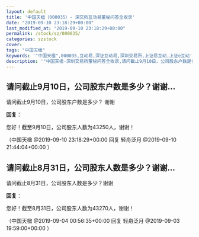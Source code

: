```yaml
---
layout: default
title: '中国天楹（000035）- 深交所互动易董秘问答全收录'
date: "2019-09-10 23:18:29+00:00"
last_modified_at: "2019-09-10 23:18:29+00:00"
permalink: /stock/sz/000035/
categories: szstock
cover: 
tags: "中国天楹"
keywords: '"中国天楹",000035,互动易,深证互动易,深圳交易所,上证易互动,上证e互动'
description: '"中国天楹-深圳交易所董秘问答全收录,请问截止9月10日，公司股东户数是多少？ 谢谢"'
---
```


## 请问截止9月10日，公司股东户数是多少？谢谢...

请问截止9月10日，公司股东户数是多少？ 谢谢

**回复**：

您好！截至9月10日，公司股东人数为43250人，谢谢！ 

（中国天楹  @2019-09-10 23:18:29+00:00 回复 轻舟泛月  @2019-09-10 21:44:04+00:00 ）

## 请问截止8月31日，公司股东人数是多少？谢谢...

请问截止8月31日，公司股东人数是多少？谢谢

**回复**：

您好！截至8月31日，公司股东人数为43270人，谢谢！ 

（中国天楹  @2019-09-04 00:56:35+00:00 回复 轻舟泛月  @2019-09-03 19:59:00+00:00 ）

